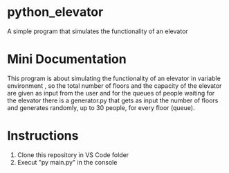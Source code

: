 # python_elevator
A simple program that simulates the functionality of an elevator

# Mini Documentation
This program is about simulating the functionality of an elevator in variable environment
, so the total number of floors and the capacity of the elevator are given as input from
the user and for the queues of people waiting for the elevator there is a generator.py that 
gets as input the number of floors and generates randomly, up to 30 people, for every floor (queue).


# Instructions
1. Clone this repository in VS Code folder
2. Execut "py main.py" in the console
